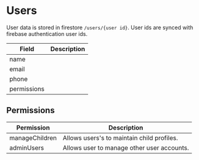 # Users

User data is stored in firestore `/users/{user id}`. User ids are synced with firebase authentication user ids. 


| Field       | Description
| ---         | ---
| name
| email
| phone
| permissions


## Permissions

| Permission       | Description
| ---              | ---
| manageChildren   | Allows users's to maintain child profiles.
| adminUsers       | Allows user to manage other user accounts.
